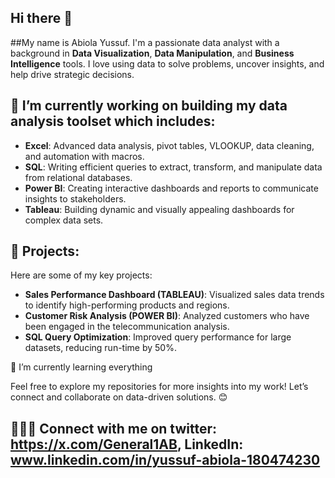 ## Hi there 👋

##My name is Abiola Yussuf.
I'm a passionate data analyst with a background in **Data Visualization**, **Data Manipulation**, and **Business Intelligence** tools.
I love using data to solve problems, uncover insights, and help drive strategic decisions.


## 🔭 I’m currently working on building my data analysis toolset which includes:
- **Excel**: Advanced data analysis, pivot tables, VLOOKUP, data cleaning, and automation with macros.
- **SQL**: Writing efficient queries to extract, transform, and manipulate data from relational databases.
- **Power BI**: Creating interactive dashboards and reports to communicate insights to stakeholders.
- **Tableau**: Building dynamic and visually appealing dashboards for complex data sets.

## 🚀 Projects:
Here are some of my key projects:
- **Sales Performance Dashboard (TABLEAU)**: Visualized sales data trends to identify high-performing products and regions.
- **Customer Risk Analysis (POWER BI)**: Analyzed customers who have been engaged in the telecommunication analysis.
- **SQL Query Optimization**: Improved query performance for large datasets, reducing run-time by 50%.

 🌱 I’m currently learning everything

Feel free to explore my repositories for more insights into my work! Let’s connect and collaborate on data-driven solutions. 😊

👩🏾‍💻 Connect with me on twitter: https://x.com/General1AB, LinkedIn: www.linkedin.com/in/yussuf-abiola-180474230
---

